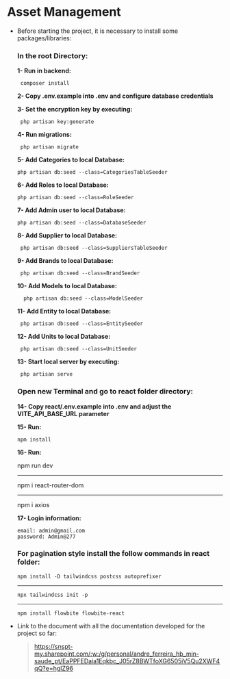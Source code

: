 # Asset Management

-   Before starting the project, it is necessary to install some packages/libraries:

    ### In the root Directory:
    
       **1- Run in backend:**

         composer install
        
      **2- Copy .env.example into .env and configure database credentials**

      **3- Set the encryption key by executing:**

         php artisan key:generate

       **4- Run migrations:**

         php artisan migrate
         
      **5- Add Categories to local Database:**
      
        php artisan db:seed --class=CategoriesTableSeeder
        
      **6- Add Roles to local Database:**
      
        php artisan db:seed --class=RoleSeeder
         
       **7- Add Admin user to local Database:**
       
        php artisan db:seed --class=DatabaseSeeder

      **8- Add Supplier to local Database:**

         php artisan db:seed --class=SuppliersTableSeeder

      
      **9- Add Brands to local Database:**

         php artisan db:seed --class=BrandSeeder

       **10- Add Models to local Database:**

          php artisan db:seed --class=ModelSeeder

      **11- Add Entity to local Database:**

         php artisan db:seed --class=EntitySeeder

      **12- Add Units to local Database:**

         php artisan db:seed --class=UnitSeeder

       **13- Start local server by executing:**

         php artisan serve
        
        

    ### Open new Terminal and go to **react** folder directory:
    
     **14- Copy react/.env.example into .env and adjust the VITE_API_BASE_URL parameter**

     **15- Run:**

        npm install
    
     **16- Run:**

       npm run dev
      ______________________________________________________

      npm i react-router-dom

      ______________________________________________________

      npm i axios

     **17- Login information:**
     
        email: admin@gmail.com
        password: Admin@277
      
     ### **For pagination style install the follow commands in react folder:**

        npm install -D tailwindcss postcss autoprefixer
     ______________________________________________________

        npx tailwindcss init -p
     ______________________________________________________

        npm install flowbite flowbite-react


-   Link to the document with all the documentation developed for the project so far:
    > https://snspt-my.sharepoint.com/:w:/g/personal/andre_ferreira_hb_min-saude_pt/EaPPFEDaia1Eqkbc_J05rZ8BWTfoXG6505iV5Qu2XWF4qQ?e=hgIZ96
